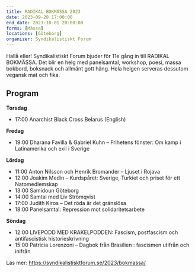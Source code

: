 ```yaml
---
title: RADIKAL BOKMÄSSA 2023
date: 2023-09-28 17:00:00
end_date: 2023-10-01 20:00:00
forms: [Mässa]
locations: [Göteborg]
organizer: Syndikalistiskt Forum
---
```

Hallå eller! Syndikalistiskt Forum bjuder för 11e gång in till RADIKAL BOKMÄSSA. Det blir en helg med panelsamtal, workshop, poesi, massa bokbord, boksnack och allmänt gott häng. Hela helgen serveras dessutom vegansk mat och fika.

## Program

**Torsdag**

- 17:00 Anarchist Black Cross Belarus (English)

**Fredag**

- 19:00 Dharana Favilla & Gabriel Kuhn – Frihetens fönster: Om kamp i Latinamerika och exil i Sverige

**Lördag**

- 11:00 Anton Nilsson och Henrik Bromander – Ljuset i Rojava
- 12:00 Joakim Medin – Kurdspåret: Sverige, Turkiet och priset för ett Natomedlemskap
- 13:00 Samidoun Göteborg
- 14:00 Samtal med Liv Strömqvist
- 17:00 Judith Kiros – Det röda är det gränslösa
- 18:00 Panelsamtal: Repression mot solidaritetsarbete

**Söndag**

- 12:00 LIVEPODD MED KRAKELPODDEN: Fascism, postfascism och antifascistisk historieskrivning
- 15:00 Patricia Lorenzoni – Dagbok från Brasilien : fascismen utifrån och inifrån

Läs mer: https://syndikalistisktforum.se/2023/bokmassa/